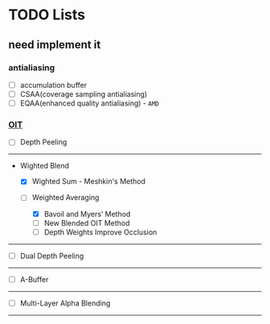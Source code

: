 # TODO Lists

## need implement it

### antialiasing

- [ ] accumulation buffer
- [ ] CSAA(coverage sampling antialiasing)
- [ ] EQAA(enhanced quality antialiasing) - `AMD`

### [OIT][OIT_1]

- [ ] Depth Peeling
---
- Wighted Blend
  - [X] Wighted Sum - Meshkin's Method

  - [ ] Weighted Averaging
    - [X] Bavoil and Myers’ Method
    - [ ] New Blended OIT Method
    - [ ] Depth Weights Improve Occlusion

---

- [ ] Dual Depth Peeling

---
- [ ] A-Buffer

---

- [ ] Multi-Layer Alpha Blending


---

[OIT_1]: https://zhuanlan.zhihu.com/p/353940259 "OIT 方法"
[OIT_2]: https://zhuanlan.zhihu.com/p/430980851 "OIT 方法"
[OIT_3]: https://blog.csdn.net/fatcat123/article/details/90437592 "OIT 方法"
[OIT_4]: https://www.selfgleam.com/weighted-blended-oit "OIT 方法"
[OIT_5]: https://casual-effects.blogspot.com/2015/03/implemented-weighted-blended-order.html "WA 实现"
